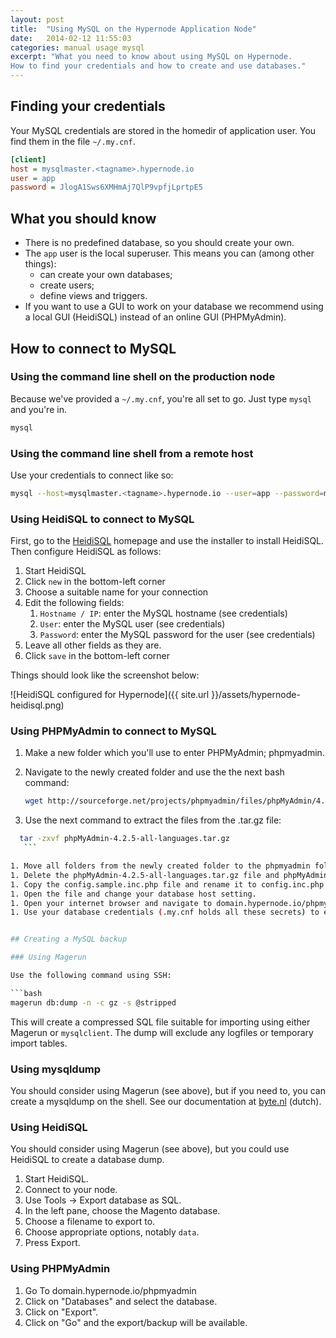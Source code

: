 ```yaml
---
layout: post
title:  "Using MySQL on the Hypernode Application Node"
date:   2014-02-12 11:55:03
categories: manual usage mysql
excerpt: "What you need to know about using MySQL on Hypernode.
How to find your credentials and how to create and use databases."
---
```

## Finding your credentials

Your MySQL credentials are stored in the homedir of application user. You find them in the file `~/.my.cnf`.

```ini
[client]
host = mysqlmaster.<tagname>.hypernode.io
user = app
password = JlogA1Sws6XMHmAj7QlP9vpfjLprtpE5
```

## What you should know

* There is no predefined database, so you should create your own.
* The `app` user is the local superuser. This means you can (among other things):
    * can create your own databases;
    * create users;
    * define views and triggers.
* If you want to use a GUI to work on your database we recommend using a local GUI (HeidiSQL) instead of an online GUI (PHPMyAdmin).

## How to connect to MySQL

### Using the command line shell on the production node

Because we've provided a `~/.my.cnf`, you're all set to go. Just type `mysql` and you're in.

```bash
mysql
```


### Using the command line shell from a remote host

Use your credentials to connect like so:

```bash
mysql --host=mysqlmaster.<tagname>.hypernode.io --user=app --password=mypassword
```


### Using HeidiSQL to connect to MySQL

First, go to the [HeidiSQL](http://www.heidisql.com/download.php) homepage and use the installer to install
HeidiSQL. Then configure HeidiSQL as follows:

1. Start HeidiSQL
1. Click `new` in the bottom-left corner
1. Choose a suitable name for your connection
1. Edit the following fields:
    1. `Hostname / IP`: enter the MySQL hostname (see credentials)
    1. `User`: enter the MySQL user (see credentials)
    1. `Password`: enter the MySQL password for the user (see credentials)
1. Leave all other fields as they are.
1. Click `save` in the bottom-left corner

Things should look like the screenshot below:

![HeidiSQL configured for Hypernode]({{ site.url }}/assets/hypernode-heidisql.png)

### Using PHPMyAdmin to connect to MySQL 

1. Make a new folder which you'll use to enter PHPMyAdmin; phpmyadmin.
1. Navigate to the newly created folder and use the the next bash command:

   ```sh
   wget http://sourceforge.net/projects/phpmyadmin/files/phpMyAdmin/4.2.5/phpMyAdmin-4.2.5-all-languages.tar.gz
    ```

1. Use the next command to extract the files from the .tar.gz file:

 ```sh
   tar -zxvf phpMyAdmin-4.2.5-all-languages.tar.gz
    ```

1. Move all folders from the newly created folder to the phpmyadmin folder.
1. Delete the phpMyAdmin-4.2.5-all-languages.tar.gz file and phpMyAdmin-4.2.5-all-languages folder.
1. Copy the config.sample.inc.php file and rename it to config.inc.php
1. Open the file and change your database host setting.
1. Open your internet browser and navigate to domain.hypernode.io/phpmyadmin.
1. Use your database credentials (.my.cnf holds all these secrets) to enter PHPMyAdmin.


## Creating a MySQL backup

### Using Magerun

Use the following command using SSH:

```bash
 magerun db:dump -n -c gz -s @stripped
```

This will create a compressed SQL file suitable for importing using either Magerun or `mysqlclient`. The dump will exclude any logfiles or temporary import tables.


### Using mysqldump

You should consider using Magerun (see above), but if you need to, you can create a mysqldump on the shell. See our documentation at [byte.nl](http://www.byte.nl/wiki/Database_exporteren_en_importeren) (dutch).


### Using HeidiSQL

You should consider using Magerun (see above), but you could use HeidiSQL to create a database dump.

1. Start HeidiSQL.
2. Connect to your node.
3. Use Tools -> Export database as SQL.
4. In the left pane, choose the Magento database.
5. Choose a filename to export to.
6. Choose appropriate options, notably `data`.
7. Press Export.

### Using PHPMyAdmin

1. Go To domain.hypernode.io/phpmyadmin
2. Click on "Databases" and select the database.
3. Click on "Export".
4. Click on "Go" and the export/backup will be available.
